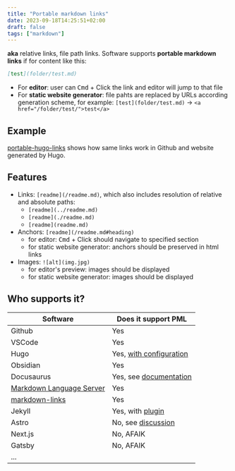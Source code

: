 ```yaml
---
title: "Portable markdown links"
date: 2023-09-18T14:25:51+02:00
draft: false
tags: ["markdown"]
---
```


**aka** relative links, file path links. Software supports **portable markdown links** if for content like this:

```md
[test](folder/test.md)
```

- For **editor**: user can <kbd>Cmd</kbd> + Click the link and editor will jump to that file
- For **static website generator**: file pahts are replaced by URLs according generation scheme, for example: `[test](folder/test.md)` → `<a href="/folder/test/">test</a>`

## Example

[portable-hugo-links](https://github.com/bep/portable-hugo-links) shows how same links work in Github and website generated by Hugo.

## Features

- Links: `[readme](/readme.md)`, which also includes resolution of relative and absolute paths:
  - `[readme](../readme.md)`
  - `[readme](./readme.md)`
  - `[readme](readme.md)`
- Anchors: `[readme](/readme.md#heading)`
  - for editor: <kbd>Cmd</kbd> + Click should navigate to specified section
  - for static website generator: anchors should be preserved in html links
- Images: `![alt](img.jpg)`
  - for editor's preview: images should be displayed
  - for static website generator: images should be displayed

## Who supports it?

| Software                                                                                                               | Does it support PML                                                          |
| ---------------------------------------------------------------------------------------------------------------------- | ---------------------------------------------------------------------------- |
| Github                                                                                                                 | Yes                                                                          |
| VSCode                                                                                                                 | Yes                                                                          |
| Hugo                                                                                                                   | Yes, [with configuration](https://github.com/bep/portable-hugo-links)        |
| Obsidian                                                                                                               | Yes                                                                          |
| Docusaurus                                                                                                             | Yes, see [documentation](https://docusaurus.io/docs/markdown-features/links) |
| [Markdown Language Server](https://github.com/microsoft/vscode/tree/main/extensions/markdown-language-features/server) | Yes                                                                          |
| [markdown-links](https://github.com/tchayen/markdown-links)                                                            | Yes                                                                          |
| Jekyll                                                                                                                 | Yes, with [plugin](https://github.com/benbalter/jekyll-relative-links)       |
| Astro                                                                                                                  | No, see [discussion](https://github.com/withastro/roadmap/discussions/424)   |
| Next.js                                                                                                                | No, AFAIK                                                                    |
| Gatsby                                                                                                                 | No, AFAIK                                                                    |
| ...                                                                                                                    |                                                                              |
